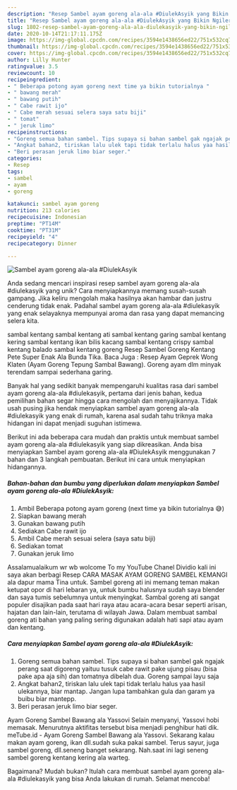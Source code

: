 ```yaml
---
description: "Resep Sambel ayam goreng ala-ala #DiulekAsyik yang Bikin Ngiler"
title: "Resep Sambel ayam goreng ala-ala #DiulekAsyik yang Bikin Ngiler"
slug: 1802-resep-sambel-ayam-goreng-ala-ala-diulekasyik-yang-bikin-ngiler
date: 2020-10-14T21:17:11.175Z
image: https://img-global.cpcdn.com/recipes/3594e1438656ed22/751x532cq70/sambel-ayam-goreng-ala-ala-diulekasyik-foto-resep-utama.jpg
thumbnail: https://img-global.cpcdn.com/recipes/3594e1438656ed22/751x532cq70/sambel-ayam-goreng-ala-ala-diulekasyik-foto-resep-utama.jpg
cover: https://img-global.cpcdn.com/recipes/3594e1438656ed22/751x532cq70/sambel-ayam-goreng-ala-ala-diulekasyik-foto-resep-utama.jpg
author: Lilly Hunter
ratingvalue: 3.5
reviewcount: 10
recipeingredient:
- " Beberapa potong ayam goreng next time ya bikin tutorialnya "
- " bawang merah"
- " bawang putih"
- " Cabe rawit ijo"
- " Cabe merah sesuai selera saya satu biji"
- " tomat"
- " jeruk limo"
recipeinstructions:
- "Goreng semua bahan sambel. Tips supaya si bahan sambel gak ngajak perang saat digoreng yaituu tusuk cabe rawit pake ujung pisau (bisa pake apa aja sih) dan tomatnya dibelah dua. Goreng sampai layu saja"
- "Angkat bahan2, tiriskan lalu ulek tapi tidak terlalu halus yaa hasil ulekannya, biar mantap. Jangan lupa tambahkan gula dan garam ya buibu biar mantepp."
- "Beri perasan jeruk limo biar seger."
categories:
- Resep
tags:
- sambel
- ayam
- goreng

katakunci: sambel ayam goreng 
nutrition: 213 calories
recipecuisine: Indonesian
preptime: "PT14M"
cooktime: "PT31M"
recipeyield: "4"
recipecategory: Dinner

---
```



![Sambel ayam goreng ala-ala #DiulekAsyik](https://img-global.cpcdn.com/recipes/3594e1438656ed22/751x532cq70/sambel-ayam-goreng-ala-ala-diulekasyik-foto-resep-utama.jpg)

Anda sedang mencari inspirasi resep sambel ayam goreng ala-ala #diulekasyik yang unik? Cara menyiapkannya memang susah-susah gampang. Jika keliru mengolah maka hasilnya akan hambar dan justru cenderung tidak enak. Padahal sambel ayam goreng ala-ala #diulekasyik yang enak selayaknya mempunyai aroma dan rasa yang dapat memancing selera kita.

sambal kentang sambal kentang ati sambal kentang garing sambal kentang kering sambal kentang ikan bilis kacang sambal kentang crispy sambal kentang balado sambal kentang goreng Resep Sambel Goreng Kentang Pete Super Enak Ala Bunda Tika. Baca Juga : Resep Ayam Geprek Wong Klaten (Ayam Goreng Tepung Sambal Bawang). Goreng ayam dlm minyak terendam sampai sederhana garing.

Banyak hal yang sedikit banyak mempengaruhi kualitas rasa dari sambel ayam goreng ala-ala #diulekasyik, pertama dari jenis bahan, kedua pemilihan bahan segar hingga cara mengolah dan menyajikannya. Tidak usah pusing jika hendak menyiapkan sambel ayam goreng ala-ala #diulekasyik yang enak di rumah, karena asal sudah tahu triknya maka hidangan ini dapat menjadi suguhan istimewa.


Berikut ini ada beberapa cara mudah dan praktis untuk membuat sambel ayam goreng ala-ala #diulekasyik yang siap dikreasikan. Anda bisa menyiapkan Sambel ayam goreng ala-ala #DiulekAsyik menggunakan 7 bahan dan 3 langkah pembuatan. Berikut ini cara untuk menyiapkan hidangannya.

<!--inarticleads1-->

##### Bahan-bahan dan bumbu yang diperlukan dalam menyiapkan Sambel ayam goreng ala-ala #DiulekAsyik:

1. Ambil  Beberapa potong ayam goreng (next time ya bikin tutorialnya 😅)
1. Siapkan  bawang merah
1. Gunakan  bawang putih
1. Sediakan  Cabe rawit ijo
1. Ambil  Cabe merah sesuai selera (saya satu biji)
1. Sediakan  tomat
1. Gunakan  jeruk limo


Assalamualaikum wr wb wolcome To my YouTube Chanel Dividio kali ini saya akan berbagi Resep CARA MASAK AYAM GORENG SAMBEL KEMANGI ala dapur mama Tina untuk. Sambel goreng ati ini memang teman makan ketupat opor di hari lebaran ya, untuk bumbu halusnya sudah saya blender dan saya tumis sebelumnya untuk menyingkat. Sambal goreng ati sangat populer disajikan pada saat hari raya atau acara-acara besar seperti arisan, hajatan dan lain-lain, terutama di wilayah Jawa. Dalam membuat sambal goreng ati bahan yang paling sering digunakan adalah hati sapi atau ayam dan kentang. 

<!--inarticleads2-->

##### Cara menyiapkan Sambel ayam goreng ala-ala #DiulekAsyik:

1. Goreng semua bahan sambel. Tips supaya si bahan sambel gak ngajak perang saat digoreng yaituu tusuk cabe rawit pake ujung pisau (bisa pake apa aja sih) dan tomatnya dibelah dua. Goreng sampai layu saja
1. Angkat bahan2, tiriskan lalu ulek tapi tidak terlalu halus yaa hasil ulekannya, biar mantap. Jangan lupa tambahkan gula dan garam ya buibu biar mantepp.
1. Beri perasan jeruk limo biar seger.


Ayam Goreng Sambel Bawang ala Yassovi Selain menyanyi, Yassovi hobi memasak. Menurutnya aktifitas tersebut bisa menjadi penghibur hati dik. meTube.id - Ayam Goreng Sambel Bawang ala Yassovi. Sekarang kalau makan ayam goreng, ikan dll.sudah suka pakai sambel. Terus sayur, juga sambel goreng, dll.seneng banget sekarang. Nah.saat ini lagi seneng sambel goreng kentang kering ala warteg. 

Bagaimana? Mudah bukan? Itulah cara membuat sambel ayam goreng ala-ala #diulekasyik yang bisa Anda lakukan di rumah. Selamat mencoba!
